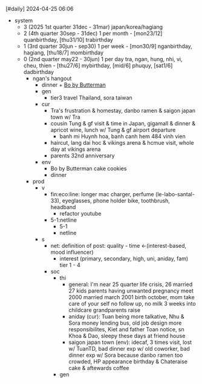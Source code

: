 [#daily]
2024-04-25
06:06

- system
	- 3 (2025 1st quarter 31dec - 31mar) japan/korea/hagiang
	- 2 (4th quarter 30sep - 31dec) 1 per month - [mon23/12] quanbirthday, [thu31/10] trabirthday
	- 1 (3rd quarter 30jun - sep30) 1 per week - [mon30/9] nganbirthday, hagiang, [thu18/7] mombirthday
	- 0 (2nd quarter may22 - 30jun)  1 per day tra, ngan, hung, nhi, vi, cheu, thien - [thu27/6] mybirthday, [mid/6] phuquy, [sat1/6] dadbirthday
		- ngan's hangout
			- dinner + [Bo by Butterman](https://maps.app.goo.gl/9ymfK9CBq1nDkMsLA)
			- gen
				- tier3 travel Thailand, sora taiwan
			- cur
				- Tra's frustration & homestay, danbo ramen & saigon japan town w/ Tra
				- cousin Tung & gf visit & time in Japan, gigamall & dinner & apricot wine, lunch w/ Tung & gf airport departure
					- banh mi Huynh hoa, banh canh hem 484 vinh vien
				- haircut, lang dai hoc & vikings arena & hcmue visit, whole day at vikings arena
				- parents 32nd anniversary
			- env
				- Bo by Butterman cake cookies 
				- dinner
		- prod
			- v
				- fin:eco:line: longer mac charger, perfume (le-labo-santal-33), eyeglasses, phone holder bike, toothbrush, headband
					- refactor youtube
				- 5-1:netline
					- 5-1
					- netline
			- s
				- net: definition of post: quality - time <-(interest-based, mood influencer)
					- interest (primary, secondary, high, uni, aniday, fam) tier 1 - 4
				- soc
					- thi
						- general: I'm near 25 quarter life crisis, 26 married 27 kids parents having unwanted pregnancy meet 2000 married march 2001 birth october, mom take care of your self no follow up, no milk 3 weeks into childcare grandparents raise
						- aniday (cur): Tuan being more talkative, Nhu & Sora money lending bus, old job design more responsibilites, Kiet and father Toan notice, sn Khoa & Dao, sleepy these days at friend house
						- saigon japan town (env): idecaf, 3 times visit, lost w/ TuanTD, bad dinner exp w/ old coworker, bad dinner exp w/ Sora because danbo ramen too crowded, HP appearance birthday & Chateraise cake & aftewards coffee
					- gen

